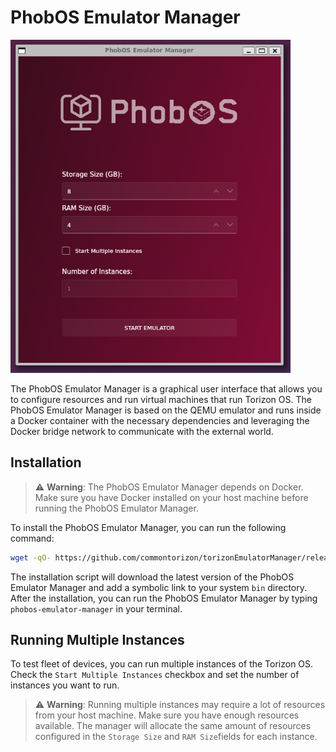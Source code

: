 # PhobOS Emulator Manager

![alt text](.doc/screenshot.png)

The PhobOS Emulator Manager is a graphical user interface that allows you to configure resources and run virtual machines that run Torizon OS. The PhobOS Emulator Manager is based on the QEMU emulator and runs inside a Docker container with the necessary dependencies and leveraging the Docker bridge network to communicate with the external world.

## Installation

> ⚠️ **Warning**: The PhobOS Emulator Manager depends on Docker. Make sure you have Docker installed on your host machine before running the PhobOS Emulator Manager.

To install the PhobOS Emulator Manager, you can run the following command:

```bash
wget -qO- https://github.com/commontorizon/torizonEmulatorManager/releases/latest/download/install.sh  | bash
```

The installation script will download the latest version of the PhobOS Emulator Manager and add a symbolic link to your system `bin` directory. After the installation, you can run the PhobOS Emulator Manager by typing `phobos-emulator-manager` in your terminal.

## Running Multiple Instances

To test fleet of devices, you can run multiple instances of the Torizon OS. Check the `Start Multiple Instances` checkbox and set the number of instances you want to run.

> ⚠️ **Warning**: Running multiple instances may require a lot of resources from your host machine. Make sure you have enough resources available. The manager will allocate the same amount of resources configured in the `Storage Size` and `RAM Size`fields for each instance.
